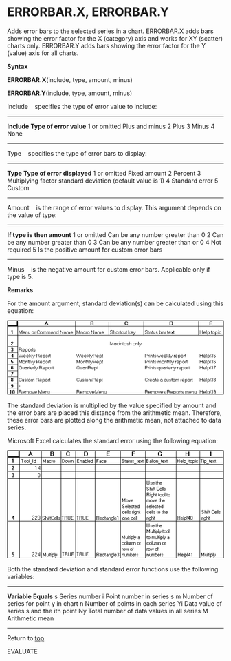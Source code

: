 ERRORBAR.X, ERRORBAR.Y
======================

Adds error bars to the selected series in a chart. ERRORBAR.X adds bars
showing the error factor for the X (category) axis and works for XY
(scatter) charts only. ERRORBAR.Y adds bars showing the error factor for
the Y (value) axis for all charts.

**Syntax**

**ERRORBAR.X**(include, type, amount, minus)

**ERRORBAR.Y**(include, type, amount, minus)

Include    specifies the type of error value to include:

  -------------- -------------------------
  **Include**    **Type of error value**
  1 or omitted   Plus and minus
  2              Plus
  3              Minus
  4              None
  -------------- -------------------------

Type    specifies the type of error bars to display:

  -------------- ------------------------------------------------------------
  **Type**       **Type of error displayed**
  1 or omitted   Fixed amount
  2              Percent
  3              Multiplying factor standard deviation (default value is 1)
  4              Standard error
  5              Custom
  -------------- ------------------------------------------------------------

Amount    is the range of error values to display. This argument depends
on the value of type:

  ---------------- ----------------------------------------------
  **If type is**   **then amount**
  1 or omitted     Can be any number greater than 0
  2                Can be any number greater than 0
  3                Can be any number greater than or 0
  4                Not required
  5                Is the positive amount for custom error bars
  ---------------- ----------------------------------------------

Minus    is the negative amount for custom error bars. Applicable only
if type is 5.

**Remarks**

For the amount argument, standard deviation(s) can be calculated using
this equation:

![](media/image1.png)

The standard deviation is multiplied by the value specified by amount
and the error bars are placed this distance from the arithmetic mean.
Therefore, these error bars are plotted along the arithmetic mean, not
attached to data series.

Microsoft Excel calculates the standard error using the following
equation:

![](media/image2.png)

Both the standard deviation and standard error functions use the
following variables:

  -------------- -------------------------------------------
  **Variable**   **Equals**
  s              Series number
  i              Point number in series s
  m              Number of series for point y in chart
  n              Number of points in each series
  Yi             Data value of series s and the ith point
  Ny             Total number of data values in all series
  M              Arithmetic mean
  -------------- -------------------------------------------

Return to [top](#E)

EVALUATE
